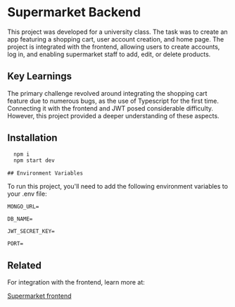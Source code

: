 
# Supermarket Backend

This project was developed for a university class. The task was to create an app featuring a shopping cart, user account creation, and home page. The project is integrated with the frontend, allowing users to create accounts, log in, and enabling supermarket staff to add, edit, or delete products.


## Key Learnings

The primary challenge revolved around integrating the shopping cart feature due to numerous bugs, as the use of Typescript for the first time. Connecting it with the frontend and JWT posed considerable difficulty. However, this project provided a deeper understanding of these aspects.


## Installation

```bash
  npm i
  npm start dev 
```
    ## Environment Variables

To run this project, you'll need to add the following environment variables to your .env file:

`MONGO_URL=`

`DB_NAME=`

`JWT_SECRET_KEY=`

`PORT=`
## Related

For integration with the frontend, learn more at:

[Supermarket frontend](https://github.com/henriiquematheus/supermarket-app-front)

